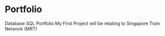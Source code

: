 # Portfolio
Database SQL Portfolio
My First Project will be relating to Singapore Train Network (MRT)
